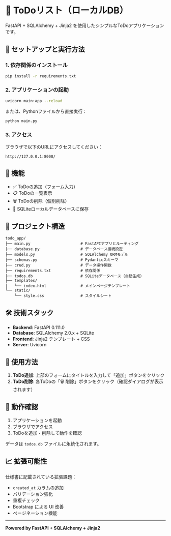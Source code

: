 # 📝 ToDoリスト（ローカルDB）

FastAPI + SQLAlchemy + Jinja2 を使用したシンプルなToDoアプリケーションです。

## 🚀 セットアップと実行方法

### 1. 依存関係のインストール

```bash
pip install -r requirements.txt
```

### 2. アプリケーションの起動

```bash
uvicorn main:app --reload
```

または、Pythonファイルから直接実行：

```bash
python main.py
```

### 3. アクセス

ブラウザで以下のURLにアクセスしてください：
```
http://127.0.0.1:8000/
```

## 🌟 機能

- ✅ ToDoの追加（フォーム入力）
- 📋 ToDoの一覧表示
- 🗑️ ToDoの削除（個別削除）
- 💾 SQLiteローカルデータベースに保存

## 📂 プロジェクト構造

```
todo_app/
├── main.py                      # FastAPIアプリとルーティング
├── database.py                  # データベース接続設定
├── models.py                    # SQLAlchemy ORMモデル
├── schemas.py                   # Pydanticスキーマ
├── crud.py                      # データ操作関数
├── requirements.txt             # 依存関係
├── todos.db                     # SQLiteデータベース（自動生成）
├── templates/
│   └── index.html               # メインページテンプレート
└── static/
    └── style.css                # スタイルシート
```

## 🛠 技術スタック

- **Backend**: FastAPI 0.111.0
- **Database**: SQLAlchemy 2.0.x + SQLite
- **Frontend**: Jinja2 テンプレート + CSS
- **Server**: Uvicorn

## 🎯 使用方法

1. **ToDo追加**: 上部のフォームにタイトルを入力して「追加」ボタンをクリック
2. **ToDo削除**: 各ToDoの「🗑️ 削除」ボタンをクリック（確認ダイアログが表示されます）

## 🧪 動作確認

1. アプリケーションを起動
2. ブラウザでアクセス
3. ToDoを追加・削除して動作を確認

データは `todos.db` ファイルに永続化されます。

## 📈 拡張可能性

仕様書に記載されている拡張課題：
- `created_at` カラムの追加
- バリデーション強化
- 重複チェック
- Bootstrap による UI 改善
- ページネーション機能

---

**Powered by FastAPI + SQLAlchemy + Jinja2**
